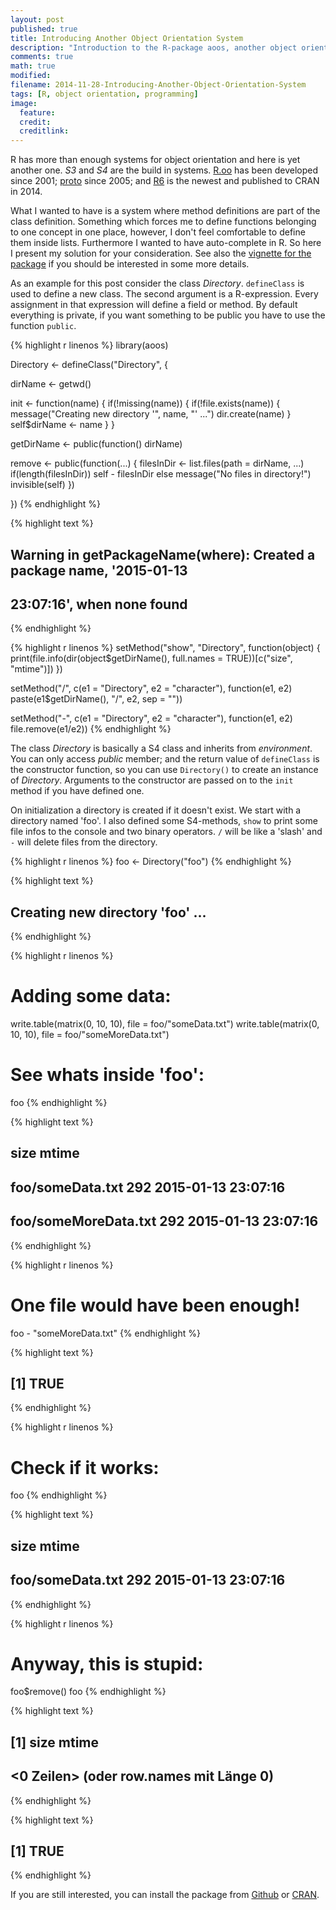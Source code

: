 ```yaml
---
layout: post
published: true
title: Introducing Another Object Orientation System
description: "Introduction to the R-package aoos, another object orientation system in R."
comments: true
math: true
modified: 
filename: 2014-11-28-Introducing-Another-Object-Orientation-System
tags: [R, object orientation, programming]
image:
  feature: 
  credit: 
  creditlink: 
---
```



R has more than enough systems for object orientation and here is yet another one. *S3* and *S4* are the build in systems. [R.oo](http://cran.r-project.org/web/packages/R.oo/index.html) has been developed since 2001; [proto](http://cran.r-project.org/web/packages/proto/index.html) since 2005; and [R6](http://cran.r-project.org/web/packages/R6/index.html) is the newest and published to CRAN in 2014.

What I wanted to have is a system where method definitions are part of the class definition. Something which forces me to define functions belonging to one concept in one place, however, I don't feel comfortable to define them inside lists. Furthermore I wanted to have auto-complete in R. So here I present my solution for your consideration. See also the [vignette for the package](http://wahani.github.io/aoos/vignettes/Introduction.html) if you should be interested in some more details.

As an example for this post consider the class *Directory*. `defineClass` is used to define a new class. The second argument is a R-expression. Every assignment in that expression will define a field or method. By default everything is private, if you want something to be public you have to use the function `public`.


{% highlight r linenos %}
library(aoos)

Directory <- defineClass("Directory", {

  dirName <- getwd()

  init <- function(name) {
    if(!missing(name)) {
      if(!file.exists(name)) {
        message("Creating new directory '", name, "' ...")
        dir.create(name)
        }
      self$dirName <- name
    }
  }
  
  getDirName <- public(function() dirName)
  
  remove <- public(function(...) {
    filesInDir <- list.files(path = dirName, ...)
    if(length(filesInDir)) self - filesInDir else message("No files in directory!")
    invisible(self)
  })

})
{% endhighlight %}



{% highlight text %}
## Warning in getPackageName(where): Created a package name, '2015-01-13
## 23:07:16', when none found
{% endhighlight %}



{% highlight r linenos %}
setMethod("show", "Directory",
          function(object) {
            print(file.info(dir(object$getDirName(), full.names = TRUE))[c("size", "mtime")])
            })

setMethod("/", c(e1 = "Directory", e2 = "character"),
          function(e1, e2) paste(e1$getDirName(), "/", e2, sep = ""))

setMethod("-", c(e1 = "Directory", e2 = "character"),
          function(e1, e2) file.remove(e1/e2))
{% endhighlight %}

The class *Directory* is basically a S4 class and inherits from *environment*. You can only access *public* member; and the return value of `defineClass` is the constructor function, so you can use `Directory()` to create an instance of *Directory*. Arguments to the constructor are passed on to the `init` method if you have defined one.

On initialization a directory is created if it doesn't exist. We start with a directory named 'foo'. I also defined some S4-methods, `show` to print some file infos to the console and two binary operators. `/` will be like a 'slash' and `-` will delete files from the directory.


{% highlight r linenos %}
foo <- Directory("foo")
{% endhighlight %}



{% highlight text %}
## Creating new directory 'foo' ...
{% endhighlight %}



{% highlight r linenos %}
# Adding some data:
write.table(matrix(0, 10, 10), file = foo/"someData.txt")
write.table(matrix(0, 10, 10), file = foo/"someMoreData.txt")

# See whats inside 'foo':
foo
{% endhighlight %}



{% highlight text %}
##                      size               mtime
## foo/someData.txt      292 2015-01-13 23:07:16
## foo/someMoreData.txt  292 2015-01-13 23:07:16
{% endhighlight %}



{% highlight r linenos %}
# One file would have been enough!
foo - "someMoreData.txt"
{% endhighlight %}



{% highlight text %}
## [1] TRUE
{% endhighlight %}



{% highlight r linenos %}
# Check if it works:
foo
{% endhighlight %}



{% highlight text %}
##                  size               mtime
## foo/someData.txt  292 2015-01-13 23:07:16
{% endhighlight %}



{% highlight r linenos %}
# Anyway, this is stupid:
foo$remove()
foo
{% endhighlight %}



{% highlight text %}
## [1] size  mtime
## <0 Zeilen> (oder row.names mit Länge 0)
{% endhighlight %}


{% highlight text %}
## [1] TRUE
{% endhighlight %}

If you are still interested, you can install the package from [Github](https://github.com/wahani/aoos) or [CRAN](http://cran.r-project.org/web/packages/aoos/index.html).
